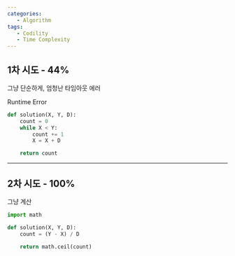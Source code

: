 ```yaml
---
categories: 
   - Algorithm
tags:
   - Codility
   - Time Complexity
---
```


## 1차 시도 - 44%
그냥 단순하게, 엄청난 타임아웃 에러

Runtime Error
```python
def solution(X, Y, D):
    count = 0
    while X < Y:
        count += 1
        X = X + D

    return count
```

---
## 2차 시도 - 100%
그냥 계산
```python
import math

def solution(X, Y, D):
    count = (Y - X) / D

    return math.ceil(count)
```